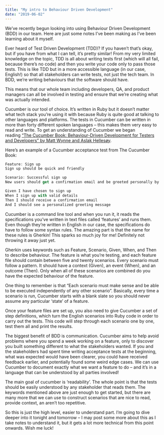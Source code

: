 ```yaml
---
title: "My intro to Behaviour Driven Development"
date: "2019-06-02"
---
```


We’ve recently begun looking into using Behaviour Driven Development (BDD) in our team. Here are just some notes I’ve been making as I’ve been learning about it myself.

Ever heard of Test Driven Development (TDD)? If you haven’t that’s okay, but if you have from what I can tell, it’s pretty similar! From my very limited knowledge on the topic, TDD is all about writing tests first (which will all fail, because there’s no code) and then you write your code only to pass those tests. This is like TDD but in a more accessible language (in our case, English!) so that all stakeholders can write tests, not just the tech team. In BDD, we’re writing behaviours that the software should have.

This means that our whole team including developers, QA, and product managers can all be involved in testing and ensure that we’re creating what was actually intended.

Cucumber is our tool of choice. It’s written in Ruby but it doesn’t matter what tech stack you’re using it with because Ruby is quite good at talking to other languages and platforms. The tests in Cucumber can be written in more than forty different spoken languages – this makes them very easy to read and write. To get an understanding of Cucumber we began reading [“The Cucumber Book: Behaviour-Driven Development for Testers and Developers” by Matt Wynne and Aslak Hellesøy](https://www.amazon.com/Cucumber-Book-Behaviour-Driven-Development-Developers/dp/1680502387).

Here’s an example of a Cucumber acceptance test from The Cucumber Book:

```jsx
Feature: Sign up
Sign up should be quick and friendly

Scenario: Successful sign up
New users should get a confirmation email and be greeted personally by the site once signed in.

Given I have chosen to sign up
When I sign up with valid details
Then I should receive a confirmation email
And I should see a personalized greeting message
```

Cucumber is a command line tool and when you run it, it reads the specifications you’ve written in text files called ‘features’ and runs them. Even though they’re written in English in our case, the specifications do have to follow some syntax rules. The amazing part is that the name for these rules is Gherkin! This sparks so much joy for me! Definitely not throwing it away just yet.

Gherkin uses keywords such as Feature, Scenario, Given, When, and Then to describe behaviour. The feature is what you’re testing, and each feature file should contain between five and twenty scenarios. Every scenario must follow a pattern. It should have a context (Given), an event (When), and an outcome (Then). Only when all of these scenarios are combined do you have the expected behaviour of the feature.

One thing to remember is that “Each scenario must make sense and be able to be executed independently of any other scenario”. Basically, every time a scenario is run, Cucumber starts with a blank slate so you should never assume any particular ‘state’ of a feature.

Once your feature files are set up, you also need to give Cucumber a set of step definitions, which turn the English scenarios into Ruby code in order to carry out the tests. This code will step through each scenario one by one, test them all and print the results.

The biggest benefit of BDD is communication. Cucumber aims to help avoid problems where you spend a week working on a feature, only to discover you built something different to what the stakeholders wanted. If you and the stakeholders had spent time writing acceptance tests at the beginning, what was expected would have been clearer, you could have received feedback earlier, and potentially found some weird edge cases. We can use Cucumber to document exactly what we want a feature to do – and it’s in a language that can be understood by all parties involved!

The main goal of cucumber is ‘readability’. The whole point is that the tests should be easily understood by any stakeholder that reads them. The keywords mentioned above are just enough to get started, but there are many more that we can use to construct scenarios that are nice to read, provide context, an aren’t too repetitive.

So this is just the high level, easier to understand part. I’m going to dive deeper into it tonight and tomorrow – I may post some more about this as I take notes to understand it, but it gets a lot more technical from this point onwards. Wish me luck!
